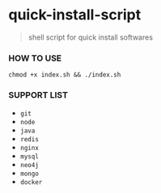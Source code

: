 # quick-install-script

> shell script for quick install softwares

### HOW TO USE

`chmod +x index.sh && ./index.sh`

### SUPPORT LIST

- `git`
- `node`
- `java`
- `redis`
- `nginx`
- `mysql`
- `neo4j`
- `mongo`
- `docker`
